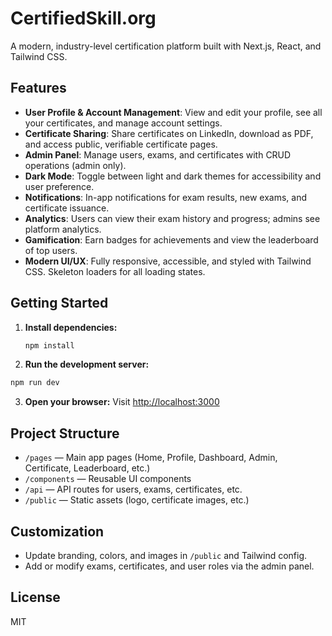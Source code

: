 # CertifiedSkill.org

A modern, industry-level certification platform built with Next.js, React, and Tailwind CSS.

## Features

- **User Profile & Account Management**: View and edit your profile, see all your certificates, and manage account settings.
- **Certificate Sharing**: Share certificates on LinkedIn, download as PDF, and access public, verifiable certificate pages.
- **Admin Panel**: Manage users, exams, and certificates with CRUD operations (admin only).
- **Dark Mode**: Toggle between light and dark themes for accessibility and user preference.
- **Notifications**: In-app notifications for exam results, new exams, and certificate issuance.
- **Analytics**: Users can view their exam history and progress; admins see platform analytics.
- **Gamification**: Earn badges for achievements and view the leaderboard of top users.
- **Modern UI/UX**: Fully responsive, accessible, and styled with Tailwind CSS. Skeleton loaders for all loading states.

## Getting Started

1. **Install dependencies:**
   ```bash
   npm install
   ```
2. **Run the development server:**
```bash
npm run dev
   ```
3. **Open your browser:**
   Visit [http://localhost:3000](http://localhost:3000)

## Project Structure

- `/pages` — Main app pages (Home, Profile, Dashboard, Admin, Certificate, Leaderboard, etc.)
- `/components` — Reusable UI components
- `/api` — API routes for users, exams, certificates, etc.
- `/public` — Static assets (logo, certificate images, etc.)

## Customization
- Update branding, colors, and images in `/public` and Tailwind config.
- Add or modify exams, certificates, and user roles via the admin panel.

## License
MIT
